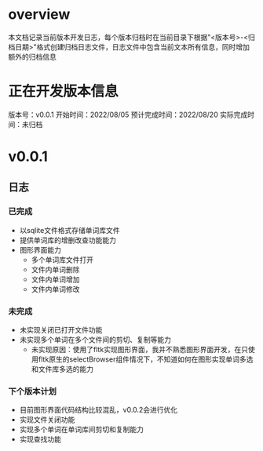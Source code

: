 # overview

本文档记录当前版本开发日志，每个版本归档时在当前目录下根据"<版本号>-<归档日期>"格式创建归档日志文件，日志文件中包含当前文本所有信息，同时增加额外的归档信息

# 正在开发版本信息

版本号：v0.0.1
开始时间：2022/08/05
预计完成时间：2022/08/20
实际完成时间：未归档

# v0.0.1

## 日志

### 已完成

* 以sqlite文件格式存储单词库文件
* 提供单词库的增删改查功能能力
* 图形界面能力
  * 多个单词库文件打开
  * 文件内单词删除
  * 文件内单词增加
  * 文件内单词修改

### 未完成

* 未实现关闭已打开文件功能
* 未实现多个单词在多个文件间的剪切、复制等能力
  * 未实现原因：使用了fltk实现图形界面，我并不熟悉图形界面开发，在只使用fltk原生的selectBrowser组件情况下，不知道如何在图形实现单词多选和文件库多选的能力

### 下个版本计划

* 目前图形界面代码结构比较混乱，v0.0.2会进行优化
* 实现文件关闭功能
* 实现多个单词在单词库间剪切和复制能力
* 实现查找功能